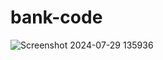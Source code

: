 # bank-code

![Screenshot 2024-07-29 135936](https://github.com/user-attachments/assets/bed698c7-ebe6-4480-ae75-83d6eceefd18)

